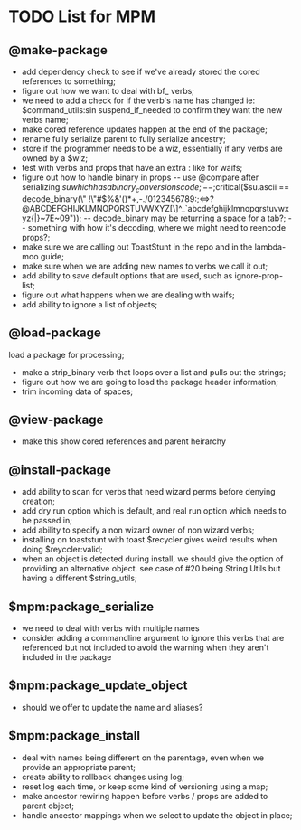 # TODO List for MPM

## @make-package
- add dependency check to see if we've already stored the cored references to something;
- figure out how we want to deal with bf_ verbs;
- we need to add a check for if the verb's name has changed ie: $command_utils:sin suspend_if_needed to confirm they want the new verbs name;
- make cored reference updates happen at the end of the package;
- rename fully serialize parent to fully serialize ancestry;
- store if the programmer needs to be a wiz, essentially if any verbs are owned by a $wiz;
- test with verbs and props that have an extra : like for waifs;
- figure out how to handle binary in props -- use @compare after serializing $su which has a binary_conversions code;
-- ;$critical($su.ascii == decode_binary(\" !\"#$%&'()*+,-./0123456789:;<=>?@ABCDEFGHIJKLMNOPQRSTUVWXYZ[\\]^_`abcdefghijklmnopqrstuvwxyz{|}~7E~09\"));
-- decode_binary may be returning a space for a tab?;
-- something with how it's decoding, where we might need to reencode props?;
- make sure we are calling out ToastStunt in the repo and in the lambda-moo guide;
- make sure when we are adding new names to verbs we call it out;
- add ability to save default options that are used, such as ignore-prop-list;
- figure out what happens when we are dealing with waifs;
- add ability to ignore a list of objects;

## @load-package

load a package for processing;
- make a strip_binary verb that loops over a list and pulls out the strings;
- figure out how we are going to load the package header information;
- trim incoming data of spaces;

## @view-package

- make this show cored references and parent heirarchy

## @install-package

- add ability to scan for verbs that need wizard perms before denying creation;
- add dry run option which is default, and real run option which needs to be passed in;
- add ability to specify a non wizard owner of non wizard verbs;
- installing on toaststunt with toast $recycler gives weird results when doing $reyccler:valid;
- when an object is detected during install, we should give the option of providing an alternative object. see case of #20 being String Utils but having a different $string_utils;

## $mpm:package_serialize

- we need to deal with verbs with multiple names
- consider adding a commandline argument to ignore this verbs that are referenced but not included to avoid the warning when they aren't included in the package

## $mpm:package_update_object

- should we offer to update the name and aliases?

## $mpm:package_install

- deal with names being different on the parentage, even when we provide an appropriate parent;
- create ability to rollback changes using log;
- reset log each time, or keep some kind of versioning using a map;
- make ancestor rewiring happen before verbs / props are added to parent object;
- handle ancestor mappings when we select to update the object in place;

